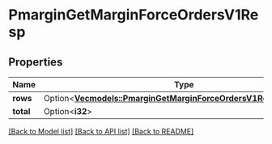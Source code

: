 # PmarginGetMarginForceOrdersV1Resp

## Properties

Name | Type | Description | Notes
------------ | ------------- | ------------- | -------------
**rows** | Option<[**Vec<models::PmarginGetMarginForceOrdersV1RespRowsInner>**](PmarginGetMarginForceOrdersV1Resp_rows_inner.md)> |  | [optional]
**total** | Option<**i32**> |  | [optional]

[[Back to Model list]](../README.md#documentation-for-models) [[Back to API list]](../README.md#documentation-for-api-endpoints) [[Back to README]](../README.md)


